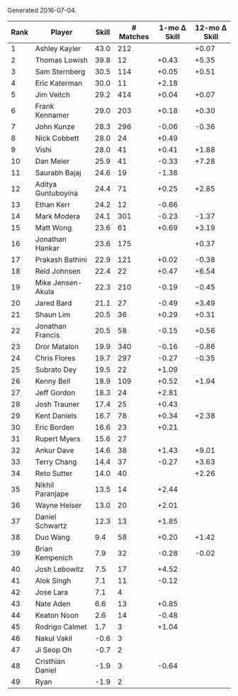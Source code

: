 Generated 2016-07-04.

| Rank | Player             | Skill | # Matches | 1-mo Δ Skill | 12-mo Δ Skill |
|------|--------------------|-------|-----------|--------------|---------------|
|    1 | Ashley Kayler      |  43.0 |       212 |              |         +0.07 |
|    2 | Thomas Lowish      |  39.8 |        12 |        +0.43 |         +5.35 |
|    3 | Sam Sternberg      |  30.5 |       114 |        +0.05 |         +0.51 |
|    4 | Eric Katerman      |  30.0 |        11 |        +2.18 |               |
|    5 | Jim Veitch         |  29.2 |       414 |        +0.04 |         +0.07 |
|    6 | Frank Kennamer     |  29.0 |       203 |        +0.18 |         +0.30 |
|    7 | John Kunze         |  28.3 |       296 |        -0.06 |         -0.36 |
|    8 | Nick Cobbett       |  28.0 |        24 |        +0.49 |               |
|    9 | Vishi              |  28.0 |        41 |        +0.41 |         +1.88 |
|   10 | Dan Meier          |  25.9 |        41 |        -0.33 |         +7.28 |
|   11 | Saurabh Bajaj      |  24.6 |        19 |        -1.38 |               |
|   12 | Aditya Guntuboyina |  24.4 |        71 |        +0.25 |         +2.85 |
|   13 | Ethan Kerr         |  24.2 |        12 |        -0.66 |               |
|   14 | Mark Modera        |  24.1 |       301 |        -0.23 |         -1.37 |
|   15 | Matt Wong          |  23.6 |        61 |        +0.69 |         +3.19 |
|   16 | Jonathan Hankar    |  23.6 |       175 |              |         +0.37 |
|   17 | Prakash Bathini    |  22.9 |       121 |        +0.02 |         -0.38 |
|   18 | Reid Johnsen       |  22.4 |        22 |        +0.47 |         +6.54 |
|   19 | Mike Jensen-Akula  |  22.3 |       210 |        -0.19 |         -0.45 |
|   20 | Jared Bard         |  21.1 |        27 |        -0.49 |         +3.49 |
|   21 | Shaun Lim          |  20.5 |        36 |        +0.29 |         +0.31 |
|   22 | Jonathan Francis   |  20.5 |        58 |        -0.15 |         +0.56 |
|   23 | Dror Matalon       |  19.9 |       340 |        -0.16 |         -0.86 |
|   24 | Chris Flores       |  19.7 |       297 |        -0.27 |         -0.35 |
|   25 | Subrato Dey        |  19.5 |        22 |        +1.09 |               |
|   26 | Kenny Bell         |  18.9 |       109 |        +0.52 |         +1.94 |
|   27 | Jeff Gordon        |  18.3 |        24 |        +2.81 |               |
|   28 | Josh Trauner       |  17.4 |        25 |        +0.43 |               |
|   29 | Kent Daniels       |  16.7 |        78 |        +0.34 |         +2.38 |
|   30 | Eric Borden        |  16.6 |        23 |        +0.21 |               |
|   31 | Rupert Myers       |  15.6 |        27 |              |               |
|   32 | Ankur Dave         |  14.6 |        38 |        +1.43 |         +9.01 |
|   33 | Terry Chang        |  14.4 |        37 |        -0.27 |         +3.63 |
|   34 | Reto Sutter        |  14.0 |        40 |              |         +2.26 |
|   35 | Nikhil Paranjape   |  13.5 |        14 |        +2.44 |               |
|   36 | Wayne Heiser       |  13.0 |        20 |        +2.01 |               |
|   37 | Daniel Schwartz    |  12.3 |        13 |        +1.85 |               |
|   38 | Duo Wang           |   9.4 |        58 |        +0.20 |         +1.42 |
|   39 | Brian Kempenich    |   7.9 |        32 |        -0.28 |         -0.02 |
|   40 | Josh Lebowitz      |   7.5 |        17 |        +4.52 |               |
|   41 | Alok Singh         |   7.1 |        11 |        -0.12 |               |
|   42 | Jose Lara          |   7.1 |         4 |              |               |
|   43 | Nate Aden          |   6.6 |        13 |        +0.85 |               |
|   44 | Keaton Noon        |   2.6 |        14 |        -0.48 |               |
|   45 | Rodrigo Calmet     |   1.7 |         3 |        +1.04 |               |
|   46 | Nakul Vakil        |  -0.6 |         3 |              |               |
|   47 | Ji Seop Oh         |  -0.7 |         2 |              |               |
|   48 | Cristhian Daniel   |  -1.9 |         3 |        -0.64 |               |
|   49 | Ryan               |  -1.9 |         2 |              |               |